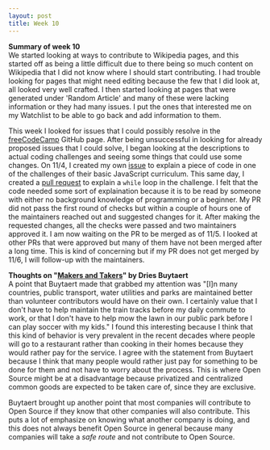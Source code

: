 ```yaml
---
layout: post
title: Week 10
---
```


**Summary of week 10**  
We started looking at ways to contribute to Wikipedia pages, and this started off as being a little difficult due to there being so much content on Wikipedia that I did not know where I should start contributing. I had trouble looking for pages that might need editing because the few that I did look at, all looked very well crafted. I then started looking at pages that were generated under 'Random Article' and many of these were lacking information or they had many issues. I put the ones that interested me on my Watchlist to be able to go back and add information to them.

This week I looked for issues that I could possibly resolve in the [freeCodeCamp](https://github.com/freeCodeCamp/freeCodeCamp) GitHub page. After being unsuccessful in looking for already proposed issues that I could solve, I began looking at the descriptions to actual coding challenges and seeing some things that could use some changes. On 11/4, I created my own [issue](https://github.com/freeCodeCamp/freeCodeCamp/issues/37682) to explain a piece of code in one of the challenges of their basic JavaScript curriculum. This same day, I created a [pull request](https://github.com/freeCodeCamp/freeCodeCamp/pull/37683) to explain a <code>while</code> loop in the challenge. I felt that the code needed some sort of explaination because it is to be read by someone with either no background knowledge of programming or a beginner. My PR did not pass the first round of checks but within a couple of hours one of the maintainers reached out and suggested changes for it. After making the requested changes, all the checks were passed and two maintainers approved it. I am now waiting on the PR to be merged as of 11/5. I looked at other PRs that were approved but many of them have not been merged after a long time. This is kind of concerning but if my PR does not get merged by 11/6, I will follow-up with the maintainers.

**Thoughts on "[Makers and Takers](https://dri.es/balancing-makers-and-takers-to-scale-and-sustain-open-source)" by Dries Buytaert**  
A point that Buytaert made that grabbed my attention was "[I]n many countries, public transport, water utilities and parks are maintained better than volunteer contributors would have on their own. I certainly value that I don't have to help maintain the train tracks before my daily commute to work, or that I don't have to help mow the lawn in our public park before I can play soccer with my kids." I found this interesting because I think that this kind of behavior is very prevalent in the recent decades where people will go to a restaurant rather than cooking in their homes because they would rather pay for the service. I agree with the statement from Buytaert because I think that many people would rather just pay for something to be done for them and not have to worry about the process. This is where Open Source might be at a disadvantage because privatized and centralized common goods are expected to be taken care of, since they are exclusive. 

Buytaert brought up another point that most companies will contribute to Open Source if they know that other companies will also contribute. This puts a lot of emphasize on knowing what another company is doing, and this does not always benefit Open Source in general because many companies will take a _safe route_ and not contribute to Open Source.
